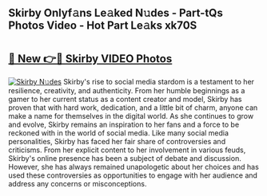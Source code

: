 ## Skirby Onlyf𝚊ns Le𝚊ked N𝚞des - Part-tQs Photos Video - Hot Part Le𝚊ks xk70S

# <h2><a href="http://ab83021.deff.icu/?id=Skirby">🔗 New 👉🔴 Skirby VIDEO Photos</a></h2>

[![Skirby N𝚞des](https://i.imgur.com/rIISA9y.gif)](http://ab83021.deff.icu/?id=Skirby)
Skirby's rise to social media stardom is a testament to her resilience, creativity, and authenticity. From her humble beginnings as a gamer to her current status as a content creator and model, Skirby has proven that with hard work, dedication, and a little bit of charm, anyone can make a name for themselves in the digital world. As she continues to grow and evolve, Skirby remains an inspiration to her fans and a force to be reckoned with in the world of social media. Like many social media personalities, Skirby has faced her fair share of controversies and criticisms. From her explicit content to her involvement in various feuds, Skirby's online presence has been a subject of debate and discussion. However, she has always remained unapologetic about her choices and has used these controversies as opportunities to engage with her audience and address any concerns or misconceptions.
